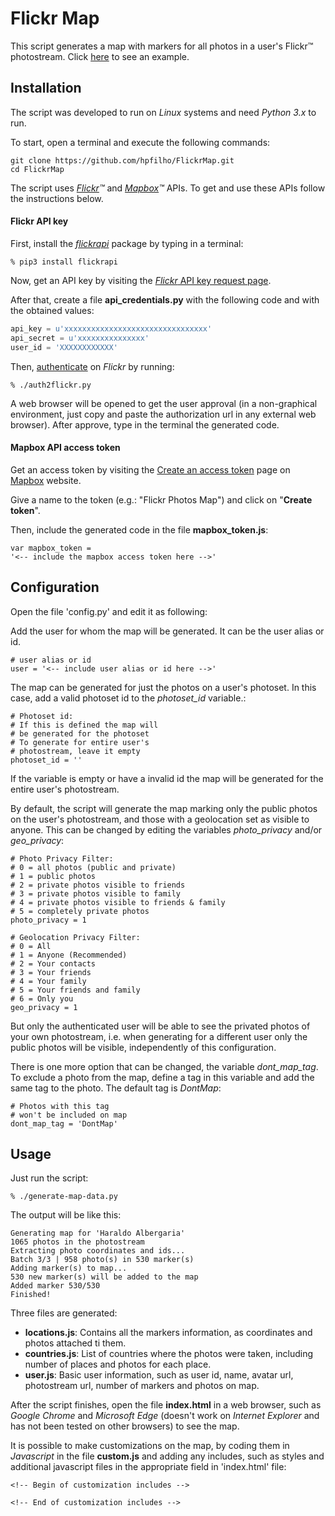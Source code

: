 # Flickr Map

This script generates a map with markers for all photos in a user's Flickr™ photostream. Click [here](https://hpfilho.github.io/FlickrMap/example/) to see an example.

## Installation

The script was developed to run on _Linux_ systems and need _Python 3.x_ to run. 

To start, open a terminal and execute the following commands:

```
git clone https://github.com/hpfilho/FlickrMap.git
cd FlickrMap
```

The script uses *[Flickr](https://www.flickr.com/)™* and *[Mapbox](https://www.mapbox.com/)™* APIs. To get and use these APIs follow the instructions below.

#### Flickr API key
First, install the [_flickrapi_](https://stuvel.eu/flickrapi) package by typing in a terminal:

```
% pip3 install flickrapi
```
Now, get an API key by visiting the [_Flickr_ API key request page](https://www.flickr.com/services/apps/create/apply/).

After that, create a file __api_credentials.py__ with the following code and with the obtained values:

```python
api_key = u'xxxxxxxxxxxxxxxxxxxxxxxxxxxxxxxx'
api_secret = u'xxxxxxxxxxxxxxx'
user_id = 'XXXXXXXXXXXX'

```

Then, [authenticate](https://stuvel.eu/flickrapi-doc/3-auth.html#authenticating-without-local-web-server) on _Flickr_ by running:

```
% ./auth2flickr.py
```
A web browser will be opened to get the user approval (in a non-graphical environment, just copy and paste the authorization url in any external web browser). After approve, type in the terminal the generated code.

#### Mapbox API access token

Get an access token by visiting the [Create an access token](https://account.mapbox.com/access-tokens/create) page on [Mapbox](https://www.mapbox.com/) website.

Give a name to the token (e.g.: "Flickr Photos Map") and click on "**Create token**".

Then, include the generated code in the file **mapbox_token.js**:

```
var mapbox_token =
'<-- include the mapbox access token here -->'
```

## Configuration

Open the file 'config.py' and edit it as following:

Add the user for whom the map will be generated. It can be the user alias or id.

```
# user alias or id
user = '<-- include user alias or id here -->'
```

The map can be generated for just the photos on a user's photoset. In this case, add a valid photoset id to the _photoset_id_ variable.:
```
# Photoset id:
# If this is defined the map will
# be generated for the photoset
# To generate for entire user's
# photostream, leave it empty
photoset_id = ''
```
If the variable is empty or have a invalid id the map will be generated for the entire user's photostream.

By default, the script will generate the map marking only the public photos on the user's photostream, and those with a geolocation set as visible to anyone. 
This can be changed by editing the variables _photo_privacy_ and/or _geo_privacy_:

```
# Photo Privacy Filter:
# 0 = all photos (public and private)
# 1 = public photos
# 2 = private photos visible to friends
# 3 = private photos visible to family
# 4 = private photos visible to friends & family
# 5 = completely private photos
photo_privacy = 1

# Geolocation Privacy Filter:
# 0 = All
# 1 = Anyone (Recommended)
# 2 = Your contacts
# 3 = Your friends
# 4 = Your family
# 5 = Your friends and family
# 6 = Only you
geo_privacy = 1
```
But only the authenticated user will be able to see the privated photos of your own photostream, i.e. when generating for a different user only the public photos will be visible, independently of this configuration.

There is one more option that can be changed, the variable _dont_map_tag_. To exclude a photo from the map, define a tag in this variable and add the same tag to the photo. 
The default tag is _DontMap_:

```
# Photos with this tag
# won't be included on map
dont_map_tag = 'DontMap'
```

## Usage

Just run the script:

```
% ./generate-map-data.py
```

The output will be like this:

```
Generating map for 'Haraldo Albergaria'
1065 photos in the photostream
Extracting photo coordinates and ids...
Batch 3/3 | 958 photo(s) in 530 marker(s)
Adding marker(s) to map...
530 new marker(s) will be added to the map
Added marker 530/530
Finished!
```
Three files are generated:

- **locations.js**: Contains all the markers information, as coordinates and photos attached ti them.
- **countries.js**: List of countries where the photos were taken, including number of places and photos for each place.
- **user.js**: Basic user information, such as user id, name, avatar url, photostream url, number of markers and photos on map.

After the script finishes, open the file **index.html** in a web browser, such as _Google Chrome_ and _Microsoft Edge_ 
(doesn't work on _Internet Explorer_ and has not been tested on other browsers) to see the map.

It is possible to make customizations on the map, by coding them in _Javascript_ in the file **custom.js** and adding any includes, such as styles and additional javascript files in the appropriate field in 'index.html' file:

```
<!-- Begin of customization includes -->

<!-- End of customization includes -->
```

